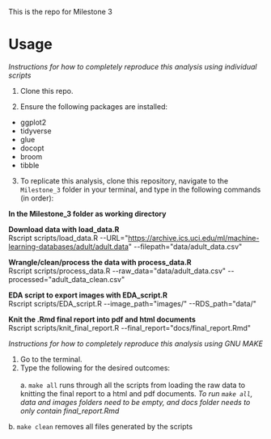 This is the repo for Milestone 3

**Usage**
==================
_Instructions for how to completely reproduce this analysis using individual scripts_

1. Clone this repo.

2. Ensure the following packages are installed:

  - ggplot2
  - tidyverse
  - glue
  - docopt
  - broom
  - tibble


3. To replicate this analysis, clone this repository, navigate to the `Milestone_3` folder in your terminal, and type in the following commands (in order):

**In the Milestone_3 folder as working directory**

 **Download data with load_data.R** \
  Rscript scripts/load_data.R --URL="https://archive.ics.uci.edu/ml/machine-learning-databases/adult/adult.data" --filepath="data/adult_data.csv"
  
  **Wrangle/clean/process the data with process_data.R** \
  Rscript scripts/process_data.R --raw_data="data/adult_data.csv" --processed="adult_data_clean.csv"
  
  **EDA script to export images with EDA_script.R** \
  Rscript scripts/EDA_script.R --image_path="images/" --RDS_path="data/" 
  
  **Knit the .Rmd final report into pdf and html documents** \
  Rscript scripts/knit_final_report.R --final_report="docs/final_report.Rmd"
  
_Instructions for how to completely reproduce this analysis using GNU MAKE_
1. Go to the terminal.
2. Type the following for the desired outcomes: \
\
a. `make all` runs through all the scripts from loading the raw data to knitting the final report to a html and pdf documents. _To run `make all`, data and images folders need to be empty, and docs folder needs to only contain final_report.Rmd_ 

b. `make clean` removes all files generated by the scripts 

